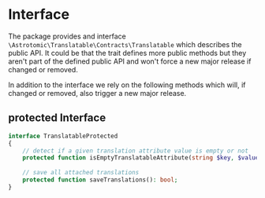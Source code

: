 # Interface

The package provides and interface `\Astrotomic\Translatable\Contracts\Translatable` which describes the public API. It could be that the trait defines more public methods but they aren't part of the defined public API and won't force a new major release if changed or removed.

In addition to the interface we rely on the following methods which will, if changed or removed, also trigger a new major release.

## protected Interface

```php
interface TranslatableProtected
{
    // detect if a given translation attribute value is empty or not
    protected function isEmptyTranslatableAttribute(string $key, $value): bool;
    
    // save all attached translations
    protected function saveTranslations(): bool;
}
```



